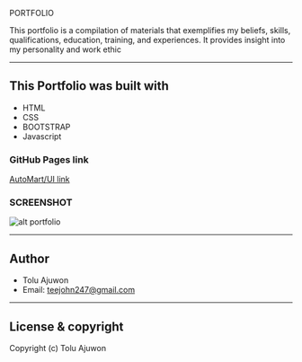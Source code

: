 PORTFOLIO

This portfolio is a compilation of materials that exemplifies my beliefs, skills, qualifications, education, training, and experiences. It provides insight into my personality and work ethic

------------------------------------------------------------------------------

## This Portfolio was built with

* HTML
* CSS
* BOOTSTRAP
* Javascript

### GitHub Pages link
[AutoMart/UI link](https://teejohn247.github.io/portfolio)
### SCREENSHOT
![alt portfolio](https://teejohn247.github.io/portfolio/images/port.png)


---------------------------------------------------------------------

## Author
- Tolu Ajuwon 
- Email: teejohn247@gmail.com

---

## License & copyright
Copyright (c) Tolu Ajuwon
